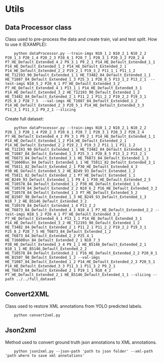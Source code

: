 # Utils

## Data Processor class

Class used to pre-process the data and create train, val and test split.
How to use it (EXAMPLE):

        python dataProcessor.py --train-imgs N10_1_2 N10_2_1 N10_2_2 P20_1_3 P20_1_4 P20_2_3 P20_6_1 P20_7_1 P20_3_1 P20_3_2 P20_2_4 P7_HE_Default_Extended_4_2 P9_3_1 P9_2_1 P14_HE_Default_Extended_1_1 P14_HE_Default_Extended_1_2 P14_HE_Default_Extended_2_1 P14_HE_Default_Extended_2_2 P19_2_1 P19_3_2 P11_1_1 P11_1_2 HE_T12193_90_Default_Extended_1_1 HE_T3482_84_Default_Extended_1_1 HE_T1087_84_Default_Extended_1_3 P25_3_1 P28_8_5 P13_1_2 P13_2_1  --test-imgs N10_5_2 P20_4_1 P7_HE_Default_Extended_3_2 P7_HE_Default_Extended_4_1 P13_1_1 P14_HE_Default_Extended_3_1 P14_HE_Default_Extended_3_2 HE_T12193_90_Default_Extended_1_2 HE_T3482_84_Default_Extended_2_1 P11_2_1 P11_2_2 P19_2_2 P19_3_1 P25_8_2 P28_7_5  --val-imgs HE_T1087_84_Default_Extended_1_2 P14_HE_Default_Extended_2_3 P20_5_1 P14_HE_Default_Extended_3_3 P11_3_1 P11_3_2 P9_2_1 --slicing

Create full dataset:

        python dataProcessor.py --train-imgs N10_1_2 N10_2_1 N10_2_2 P20_1_3 P20_1_4 P20_2_3 P20_6_1 P20_7_1 P20_3_1 P20_3_2 P20_2_4 P7_HE_Default_Extended_4_2 P9_3_1 P9_2_1 P14_HE_Default_Extended_1_1 P14_HE_Default_Extended_1_2 P14_HE_Default_Extended_2_1 P14_HE_Default_Extended_2_2 P19_2_1 P19_3_2 P11_1_1 P11_1_2 HE_T12193_90_Default_Extended_1_1 HE_T3482_84_Default_Extended_1_1 HE_T1087_84_Default_Extended_1_3 P25_3_1 P28_8_5 P13_1_2 P13_2_1 HE_T6873_84_Default_Extended_3_1 HE_T6873_84_Default_Extended_1_3 HE_T16600sn_84_Default_Extended_1_1 HE_T5811_82_Default_Extended_3_1 HE_T5811_82_Default_Extended_2_1 P30_HE_Default_Extended_4_3 P30_HE_Default_Extended_5_2 HE_B249_93_Default_Extended_1_2 HE_T5811_82_Default_Extended_2_1 P7_HE_Default_Extended_1_1 HE_B249_93_Default_Extended_1_1 P9_4_1 P30_HE_Default_Extended_2_5 HE_T10578_84_Default_Extended_1_2 P30_HE_Default_Extended_1_6 HE_T10578_84_Default_Extended_2_2 N10_6_2 P16_HE_Default_Extended_3_2 HE_T10578_84_Default_Extended_1_3 P7_HE_Default_Extended_5_2 HE_B1507_98_Default_Extended_1_3 HE_B249_93_Default_Extended_1_3 N10_7_2 HE_B5146_Default_Extended_3_2 HE_T10578_84_Default_Extended_1_4 P13_2_2 HE_T6873_84_Default_Extended_4_1 N10_4_1 P7_HE_Default_Extended_2_2 --test-imgs N10_5_2 P20_4_1 P7_HE_Default_Extended_3_2 P7_HE_Default_Extended_4_1 P13_1_1 P14_HE_Default_Extended_3_1 P14_HE_Default_Extended_3_2 HE_T12193_90_Default_Extended_1_2 HE_T3482_84_Default_Extended_2_1 P11_2_1 P11_2_2 P19_2_2 P19_3_1 P25_8_2 P28_7_5 HE_T6873_84_Default_Extended_1_2 HE_T6873_84_Default_Extended_2_2 P25_4_1 HE_T16600sn_84_Default_Extended_2_1 N10_7_3 P30_HE_Default_Extended_3_4 P9_1_1 HE_B5146_Default_Extended_2_1 N10_1_1 HE_B5146_Default_Extended_2_2 HE_T10578_84_Default_Extended_2_1 P16_HE_Default_Extended_2_2 P20_8_1 HE_B1507_98_Default_Extended_1_2 --val-imgs HE_T1087_84_Default_Extended_1_2 P14_HE_Default_Extended_2_3 P20_5_1 P14_HE_Default_Extended_3_3 P11_3_1 P11_3_2 P9_2_1 HE_T6873_84_Default_Extended_2_1 P19_1_1 N10_4_2 P7_HE_Default_Extended_2_1 HE_B5146_Default_Extended_1_1 --slicing --path ../../full_dataset

## Convert2XML

Class used to restore XML annotations from YOLO predicted labels.

        python convert2xml.py 


## Json2xml

Method used to convert ground truth json annotations to XML annotations.

        python json2xml.py --json-path 'path to json folder' --xml-path 'path where to save xml annotations' 